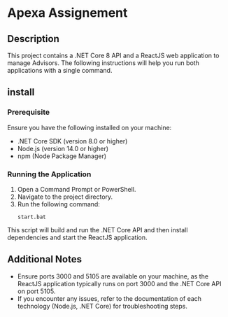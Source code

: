 # Apexa Assignement

## Description

This project contains a .NET Core 8 API and a ReactJS web application to manage Advisors. The following instructions will help you run both applications with a single command.

## install

### Prerequisite 

Ensure you have the following installed on your machine:
- .NET Core SDK (version 8.0 or higher)
- Node.js (version 14.0 or higher)
- npm (Node Package Manager)

### Running the Application

1. Open a Command Prompt or PowerShell.
2. Navigate to the project directory.
3. Run the following command:
    ```batch
    start.bat
    ```

This script will build and run the .NET Core API and then install dependencies and start the ReactJS application.

## Additional Notes

- Ensure ports 3000 and 5105 are available on your machine, as the ReactJS application typically runs on port 3000 and the .NET Core API on port 5105.
- If you encounter any issues, refer to the documentation of each technology (Node.js, .NET Core) for troubleshooting steps.
